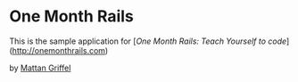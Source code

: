 # One Month Rails

This is the sample application for
[*One Month Rails: Teach Yourself to code*] (http://onemonthrails.com)

by [Mattan Griffel](http://mattangriffel.com)